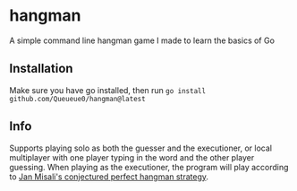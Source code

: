 # hangman

A simple command line hangman game I made to learn the basics of Go

## Installation

Make sure you have go installed, then run
`go install github.com/Queueue0/hangman@latest`

## Info

Supports playing solo as both the guesser and the executioner, or local multiplayer with one player typing in the word and the other player guessing. When playing as the executioner, the program will play according to [Jan Misali's conjectured perfect hangman strategy](https://youtu.be/le5uGqHKll8?t=192).
